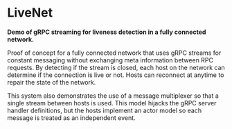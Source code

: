# LiveNet

**Demo of gRPC streaming for liveness detection in a fully connected network.**

Proof of concept for a fully connected network that uses gRPC streams for constant messaging without exchanging meta information between RPC requests. By detecting if the stream is closed, each host on the network can determine if the connection is live or not. Hosts can reconnect at anytime to repair the state of the network.

This system also demonstrates the use of a message multiplexer so that a single stream between hosts is used. This model hijacks the gRPC server handler definitions, but the hosts implement an actor model so each message is treated as an independent event.
